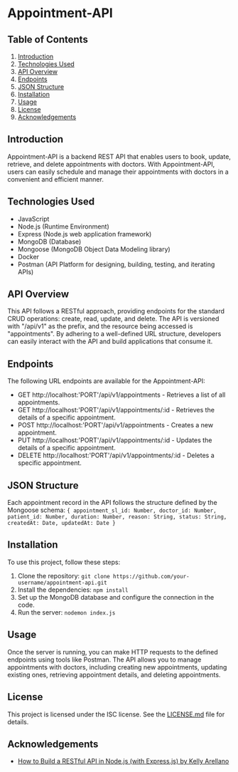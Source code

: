 # Appointment-API

## Table of Contents
1. [Introduction](#introduction)
2. [Technologies Used](#technologies-used)
3. [API Overview](#api-overview)
4. [Endpoints](#endpoints)
5. [JSON Structure](#json-structure)
6. [Installation](#installation)
7. [Usage](#usage)
8. [License](#license)
9. [Acknowledgements](#acknowledgements)

## Introduction
Appointment-API is a backend REST API that enables users to book, update, retrieve, and delete appointments with doctors. With Appointment-API, users can easily schedule and manage their appointments with doctors in a convenient and efficient manner.

## Technologies Used
- JavaScript
- Node.js (Runtime Environment)
- Express (Node.js web application framework)
- MongoDB (Database)
- Mongoose (MongoDB Object Data Modeling library)
- Docker
- Postman (API Platform for designing, building, testing, and iterating APIs)

## API Overview
This API follows a RESTful approach, providing endpoints for the standard CRUD operations: create, read, update, and delete. The API is versioned with "/api/v1" as the prefix, and the resource being accessed is "appointments". By adhering to a well-defined URL structure, developers can easily interact with the API and build applications that consume it.

## Endpoints
The following URL endpoints are available for the Appointment-API:

- GET http://localhost:'PORT'/api/v1/appointments - Retrieves a list of all appointments.
- GET http://localhost:'PORT'/api/v1/appointments/:id - Retrieves the details of a specific appointment.
- POST http://localhost:'PORT'/api/v1/appointments - Creates a new appointment.
- PUT http://localhost:'PORT'/api/v1/appointments/:id - Updates the details of a specific appointment.
- DELETE http://localhost:'PORT'/api/v1/appointments/:id - Deletes a specific appointment.

## JSON Structure
Each appointment record in the API follows the structure defined by the Mongoose schema:
`
{
    appointment_sl_id: Number,
    doctor_id: Number,
    patient_id: Number,
    duration: Number,
    reason: String,
    status: String,
    createdAt: Date,
    updatedAt: Date
}
`
## Installation
To use this project, follow these steps:

1. Clone the repository: `git clone https://github.com/your-username/appointment-api.git`
2. Install the dependencies: `npm install`
3. Set up the MongoDB database and configure the connection in the code.
4. Run the server: `nodemon index.js`

## Usage
Once the server is running, you can make HTTP requests to the defined endpoints using tools like Postman. The API allows you to manage appointments with doctors, including creating new appointments, updating existing ones, retrieving appointment details, and deleting appointments.

## License
This project is licensed under the ISC license. See the [LICENSE.md](LICENSE.md) file for details.

## Acknowledgements
- [How to Build a RESTful API in Node.js (with Express.js) by Kelly Arellano](https://rapidapi.com/blog/nodejs-express-rest-api-example/)